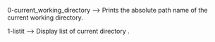 0-current_working_directory --> Prints the absolute path name of the current working directory.

1-listit --> Display list of current directory
.
